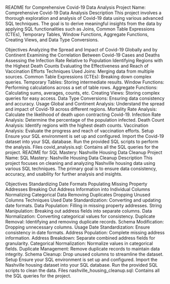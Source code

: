 README for Comprehensive Covid-19 Data Analysis
Project Name: Comprehensive Covid-19 Data Analysis
Description
This project involves a thorough exploration and analysis of Covid-19 data using various advanced SQL techniques. The goal is to derive meaningful insights from the data by applying SQL functionalities such as Joins, Common Table Expressions (CTEs), Temporary Tables, Window Functions, Aggregate Functions, Creating Views, and Data Type Conversions.

Objectives
Analyzing the Spread and Impact of Covid-19 Globally and by Continent
Examining the Correlation Between Covid-19 Cases and Deaths
Assessing the Infection Rate Relative to Population
Identifying Regions with the Highest Death Counts
Evaluating the Effectiveness and Reach of Vaccination Efforts
Techniques Used
Joins: Merging data from multiple sources.
Common Table Expressions (CTEs): Breaking down complex queries.
Temporary Tables: Storing intermediate results.
Window Functions: Performing calculations across a set of table rows.
Aggregate Functions: Calculating sums, averages, counts, etc.
Creating Views: Storing complex queries for easy access.
Data Type Conversions: Ensuring data consistency and accuracy.
Usage
Global and Continent Analysis: Understand the spread and impact of Covid-19 across different regions.
Mortality Rate Analysis: Calculate the likelihood of death upon contracting Covid-19.
Infection Rate Analysis: Determine the percentage of the population infected.
Death Count Analysis: Identify regions with the highest death counts.
Vaccination Analysis: Evaluate the progress and reach of vaccination efforts.
Setup
Ensure your SQL environment is set up and configured.
Import the Covid-19 dataset into your SQL database.
Run the provided SQL scripts to perform the analysis.
Files
covid_analysis.sql: Contains all the SQL queries for the project.
README for SQL Mastery: Nashville Housing Data Cleanup
Project Name: SQL Mastery: Nashville Housing Data Cleanup
Description
This project focuses on cleaning and analyzing Nashville housing data using various SQL techniques. The primary goal is to ensure data consistency, accuracy, and usability for further analysis and insights.

Objectives
Standardizing Date Formats
Populating Missing Property Addresses
Breaking Out Address Information into Individual Columns
Normalizing Categorical Data
Removing Duplicates
Dropping Unused Columns
Techniques Used
Date Standardization: Converting and updating date formats.
Data Population: Filling in missing property addresses.
String Manipulation: Breaking out address fields into separate columns.
Data Normalization: Converting categorical values for consistency.
Duplicate Removal: Identifying and removing duplicate records.
Schema Modification: Dropping unnecessary columns.
Usage
Date Standardization: Ensure consistency in date formats.
Address Population: Complete missing address information.
Address Breakdown: Separate combined address fields for granularity.
Categorical Normalization: Normalize values in categorical fields.
Duplicate Management: Remove duplicate records to maintain data integrity.
Schema Cleanup: Drop unused columns to streamline the dataset.
Setup
Ensure your SQL environment is set up and configured.
Import the Nashville housing dataset into your SQL database.
Run the provided SQL scripts to clean the data.
Files
nashville_housing_cleanup.sql: Contains all the SQL queries for the project.
